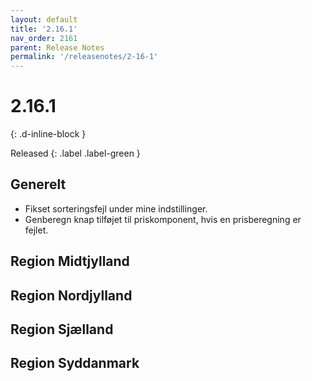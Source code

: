 ```yaml
---
layout: default
title: '2.16.1'
nav_order: 2161
parent: Release Notes
permalink: '/releasenotes/2-16-1'
---
```


# 2.16.1
{: .d-inline-block }

Released 
{: .label .label-green }

## Generelt
- Fikset sorteringsfejl under mine indstillinger.
- Genberegn knap tilføjet til priskomponent, hvis en prisberegning er fejlet. 

## Region Midtjylland

## Region Nordjylland

## Region Sjælland

## Region Syddanmark
